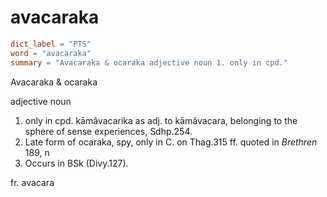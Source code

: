 # avacaraka

``` toml
dict_label = "PTS"
word = "avacaraka"
summary = "Avacaraka & ocaraka adjective noun 1. only in cpd."
```

Avacaraka & ocaraka

adjective noun

1. only in cpd. kāmâvacarika as adj. to kāmâvacara, belonging to the sphere of sense experiences, Sdhp.254.
2. Late form of ocaraka, spy, only in C. on Thag.315 ff. quoted in *Brethren* 189, n
3. Occurs in BSk (Divy.127).

fr. avacara

